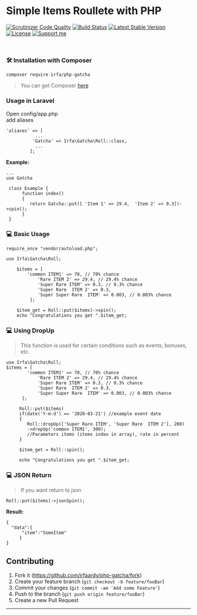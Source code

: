 


# Simple Items Roullete with PHP
[![Scrutinizer Code Quality](https://scrutinizer-ci.com/g/irfaardy/php-gatcha/badges/quality-score.png?b=master)](https://scrutinizer-ci.com/g/irfaardy/php-gatcha/?branch=master) [![Build Status](https://scrutinizer-ci.com/g/irfaardy/php-gatcha/badges/build.png?b=master)](https://scrutinizer-ci.com/g/irfaardy/php-gatcha/build-status/master) [![Latest Stable Version](https://poser.pugx.org/irfa/php-gatcha/v/stable)](https://packagist.org/packages/irfa/php-gatcha) [![License](https://poser.pugx.org/irfa/php-gatcha/license)](https://packagist.org/packages/irfa/php-gatcha) [![Support me](https://img.shields.io/badge/Support-Buy%20me%20a%20coffee-yellow.svg?style=flat-square)](https://www.buymeacoffee.com/OBaAofN) 

<br>
<h3>🛠️ Installation with Composer </h3>

    composer require irfa/php-gatcha

>You can get Composer [ here]( https://getcomposer.org/download/)
<h3> Usage in Laravel</h3>
Open config/app.php<br> add aliases

    'aliases' => [
			   ...
			  'Gatcha' => Irfa\Gatcha\Roll::class,
			   ...
		     ];
**Example:**

    ...
    use Gatcha
    
     class Example {
    	  function index()
    	  {
		     return Gatcha::put([ 'Item 1' => 29.4,  'Item 2' => 0.3])->spin();
    	  }
     }


<h3>💻 Basic Usage</h3>

   
    require_once "vendor/autoload.php";
    
    use Irfa\Gatcha\Roll;
    
	    $items = [
			'common ITEM1' => 70, // 70% chance
		       	'Rare ITEM 2' => 29.4, // 29.4% chance
		       	'Super Rare ITEM' => 0.3, // 0.3% chance
		       	'Super Rare  ITEM 2' => 0.3,
		       	'Super Super Rare  ITEM' => 0.003, // 0.003% chance
		     ];
		  
	    $item_get = Roll::put($items)->spin();
	    echo "Congratulations you get ".$item_get;
    		
<h3>💻 Using DropUp</h3>

> This function is used for certain conditions such as events, bonuses, etc.

    use Irfa\Gatcha\Roll;
	$items = [
			'common ITEM1' => 70, // 70% chance
		       	'Rare ITEM 2' => 29.4, // 29.4% chance
		       	'Super Rare ITEM' => 0.3, // 0.3% chance
		       	'Super Rare  ITEM 2' => 0.3,
		       	'Super Super Rare  ITEM' => 0.003, // 0.003% chance
		  ];
		  
		 Roll::put($items)
		 if(date('Y-m-d') == '2020-03-21') //example event date
		 {
		    Roll::dropUp(['Super Rare ITEM', 'Super Rare  ITEM 2'], 200)
		    ->dropUp('common ITEM1', 300); 
		    //Parameters items (items index in array), rate in percent
		 }
		 
		 $item_get = Roll::spin();
		 
		 echo "Congratulations you get ".$item_get;
<h3>💻 JSON Return</h3>

> If you want return to json

    Roll::put($items)->jsonSpin();
**Result:**
```
{
  "data":{
	  "item":"SomeItem"
	 }
}
```
## Contributing

1. Fork it (<https://github.com/irfaardy/php-gatcha/fork>)
2. Create your feature branch (`git checkout -b feature/fooBar`)
3. Commit your changes (`git commit -am 'Add some Feature'`)
4. Push to the branch (`git push origin feature/fooBar`)
5. Create a new Pull Request
***
  
